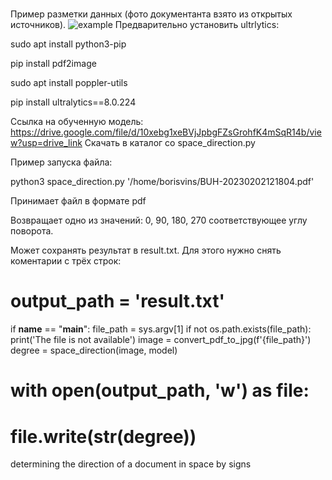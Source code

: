 # 
Пример разметки данных (фото документанта взято из открытых источников).
![example](https://github.com/Boris1001/digit/assets/79296774/291d0511-d5bc-4b1d-b9b6-3b96de862723)
Предварительно установить ultrlytics:

sudo apt install python3-pip

pip install pdf2image

sudo apt install poppler-utils

pip install ultralytics==8.0.224

Ссылка на обученную модель: https://drive.google.com/file/d/10xebg1xeBVjJpbgFZsGrohfK4mSqR14b/view?usp=drive_link
Скачать в каталог со space_direction.py

Пример запуска файла: 

python3 space_direction.py '/home/borisvins/BUH-20230202121804.pdf'

Принимает файл в формате pdf

Возвращает одно из значений: 0, 90, 180, 270 соответствующее углу поворота.

Может сохранять результат в result.txt. Для этого нужно снять коментарии с трёх строк:

# output_path = 'result.txt'

if __name__ == "__main__":
    file_path = sys.argv[1]
    if not os.path.exists(file_path):
        print('The file is not available')
    image = convert_pdf_to_jpg(f'{file_path}')
    degree = space_direction(image, model)

    
#    with open(output_path, 'w') as file:
#        file.write(str(degree))



determining the direction of a document in space by signs
